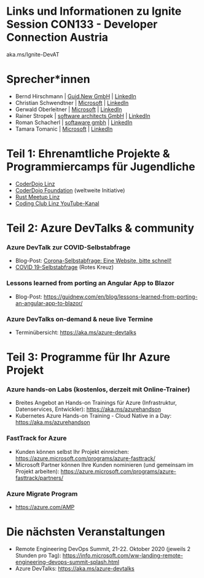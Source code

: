 # Links und Informationen zu Ignite Session CON133 - Developer Connection Austria
aka.ms/Ignite-DevAT 

# Sprecher*innen
* Bernd Hirschmann | [Guid.New GmbH](https://guidnew.com/) | [LinkedIn](https://www.linkedin.com/in/berhir/)
* Christian Schwendtner | [Microsoft](https://azure.microsoft.com/) | [LinkedIn](https://www.linkedin.com/in/christian-schwendtner/)
* Gerwald Oberleitner | [Microsoft](https://azure.microsoft.com/) | [LinkedIn](https://www.linkedin.com/in/gerwaldo/)
* Rainer Stropek | [software architects GmbH](https://www.timecockpit.com/) | [LinkedIn](https://www.linkedin.com/in/rainerstropek/) 
* Roman Schacherl | [softaware gmbh](https://softaware.at/) | [LinkedIn](https://www.linkedin.com/in/roman-schacherl/)
* Tamara Tomanic | [Microsoft](https://azure.microsoft.com/) | [LinkedIn](https://www.linkedin.com/in/tamara-tomanic/)

# Teil 1: Ehrenamtliche Projekte & Programmiercamps für Jugendliche

* [CoderDojo Linz](https://linz.coderdojo.net)
* [CoderDojo Foundation](https://coderdojo.com) (weltweite Initiative)
* [Rust Meetup Linz](https://rust-linz.at)
* [Coding Club Linz YouTube-Kanal](https://www.youtube.com/codingclublinz)

# Teil 2: Azure DevTalks & community

### Azure DevTalk zur COVID-Selbstabfrage
* Blog-Post: [Corona-Selbstabfrage: Eine Website, bitte schnell!](https://www.softaware.at/workaware/2020/03/19/wie-wir-die-covid-selbstabfrage-entwickelt-haben.html)
* [COVID 19-Selbstabfrage](https://covid.o.roteskreuz.at/) (Rotes Kreuz)

### Lessons learned from porting an Angular App to Blazor
* Blog-Post: https://guidnew.com/en/blog/lessons-learned-from-porting-an-angular-app-to-blazor/

### Azure DevTalks on-demand & neue live Termine
* Terminübersicht: https://aka.ms/azure-devtalks

# Teil 3: Programme für Ihr Azure Projekt

### Azure hands-on Labs (kostenlos, derzeit mit Online-Trainer)
* Breites Angebot an Hands-on Trainings für Azure (Infrastruktur, Datenservices, Entwickler): https://aka.ms/azurehandson
* Kubernetes Azure Hands-on Training - Cloud Native in a Day: https://aka.ms/azurehandson
### FastTrack for Azure
* Kunden können selbst Ihr Projekt einreichen: https://azure.microsoft.com/programs/azure-fasttrack/
* Microsoft Partner können Ihre Kunden nominieren (und gemeinsam im Projekt arbeiten): https://azure.microsoft.com/programs/azure-fasttrack/partners/
### Azure Migrate Program
* https://azure.com/AMP

# Die nächsten Veranstaltungen
* Remote Engineering DevOps Summit, 21-22. Oktober 2020 (jeweils 2 Stunden pro Tag): https://info.microsoft.com/ww-landing-remote-engineering-devops-summit-splash.html
* Azure DevTalks: https://aka.ms/azure-devtalks
